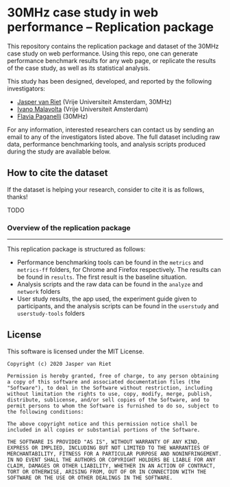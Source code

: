 # 30MHz case study in web performance – Replication package

This repository contains the replication package and dataset of the 30MHz case study on web performance. Using this repo, one can generate performance benchmark results for any web page, or replicate the results of the case study, as well as its statistical analysis.

This study has been designed, developed, and reported by the following investigators:

- [Jasper van Riet](https://jaspervanriet.nl) (Vrije Universiteit Amsterdam, 30MHz)
- [Ivano Malavolta](https://www.ivanomalavolta.com) (Vrije Universiteit Amsterdam)
- [Flavia Paganelli](https://nl.linkedin.com/in/flaviapaganelli) (30MHz)

For any information, interested researchers can contact us by sending an email to any of the investigators listed above.
The full dataset including raw data, performance benchmarking tools, and analysis scripts produced during the study are available below.

## How to cite the dataset
If the dataset is helping your research, consider to cite it is as follows, thanks!

TODO

### Overview of the replication package
---

This replication package is structured as follows:

- Performance benchmarking tools can be found in the `metrics` and `metrics-ff` folders, for Chrome and Firefox respectively. The results can be found in `results`. The first result is the baseline situation.
- Analysis scripts and the raw data can be found in the `analyze` and `network` folders
- User study results, the app used, the experiment guide given to participants, and the analysis scripts can be found in the `userstudy` and `userstudy-tools` folders


## License

This software is licensed under the MIT License.

```
Copyright (c) 2020 Jasper van Riet

Permission is hereby granted, free of charge, to any person obtaining a copy of this software and associated documentation files (the "Software"), to deal in the Software without restriction, including without limitation the rights to use, copy, modify, merge, publish, distribute, sublicense, and/or sell copies of the Software, and to permit persons to whom the Software is furnished to do so, subject to the following conditions:

The above copyright notice and this permission notice shall be included in all copies or substantial portions of the Software.

THE SOFTWARE IS PROVIDED "AS IS", WITHOUT WARRANTY OF ANY KIND, EXPRESS OR IMPLIED, INCLUDING BUT NOT LIMITED TO THE WARRANTIES OF MERCHANTABILITY, FITNESS FOR A PARTICULAR PURPOSE AND NONINFRINGEMENT. IN NO EVENT SHALL THE AUTHORS OR COPYRIGHT HOLDERS BE LIABLE FOR ANY CLAIM, DAMAGES OR OTHER LIABILITY, WHETHER IN AN ACTION OF CONTRACT, TORT OR OTHERWISE, ARISING FROM, OUT OF OR IN CONNECTION WITH THE SOFTWARE OR THE USE OR OTHER DEALINGS IN THE SOFTWARE.
```
